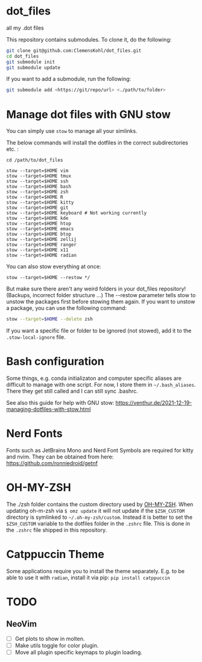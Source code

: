 # dot_files

all my .dot files

This repository contains submodules. To clone it, do the following:

```bash
git clone git@github.com:ClemensKohl/dot_files.git
cd dot_files
git submodule init
git submodule update
```

If you want to add a submodule, run the following:

```bash
git submodule add <https://git/repo/url> <./path/to/folder>
```

# Manage dot files with GNU stow

You can simply use `stow` to manage all your simlinks.

The below commands will install the dotfiles in the correct subdirectories etc. :

```
cd /path/to/dot_files

stow --target=$HOME vim
stow --target=$HOME tmux
stow --target=$HOME ssh
stow --target=$HOME bash
stow --target=$HOME zsh
stow --target=$HOME R
stow --target=$HOME kitty
stow --target=$HOME git
stow --target=$HOME keyboard # Not working currently
stow --target=$HOME kde
stow --target=$HOME htop
stow --target=$HOME emacs
stow --target=$HOME btop
stow --target=$HOME zellij
stow --target=$HOME ranger
stow --target=$HOME x11
stow --target=$HOME radian
```

You can also stow everything at once:

```
stow --target=$HOME --restow */
```

But make sure there aren't any weird folders in your dot_files repository! (Backups, incorrect folder structure ...)
The --restow parameter tells stow to unstow the packages first before stowing them again.
If you want to unstow a package, you can use the following command:

``` bash
stow --target=$HOME --delete zsh
```

If you want a specific file or folder to be ignored (not stowed), add it to the `.stow-local-ignore` file.

# Bash configuration

Some things, e.g. conda initializaton and computer specific aliases are difficult to manage with one script.
For now, I store them in `~/.bash_aliases`. There they get still called and I can still sync .bashrc.

See also this guide for help with GNU stow:
<https://venthur.de/2021-12-19-managing-dotfiles-with-stow.html>

# Nerd Fonts

Fonts such as JetBrains Mono and Nerd Font Symbols are required for kitty and nvim. They can be obtained from here: <https://github.com/ronniedroid/getnf>

# OH-MY-ZSH

The ./zsh folder contains the custom directory used by [OH-MY-ZSH](https://github.com/ohmyzsh/ohmyzsh). When updating oh-m-zsh via `$ omz update` it will not update if the `$ZSH_CUSTOM` directory is symlinked to `~/.oh-my-zsh/custom`. Instead it is better to set the `$ZSH_CUSTOM` variable to the dotfiles folder in the `.zshrc` file. This is done in the `.zshrc` file shipped in this repository.

# Catppuccin Theme

Some applications require you to install the theme separately. E.g. to be able to use it with `radian`, install it via pip: `pip install catppuccin`

# TODO

## NeoVim

- [ ] Get plots to show in molten.
- [ ] Make utils toggle for color plugin.
- [ ] Move all plugin specific keymaps to plugin loading.
